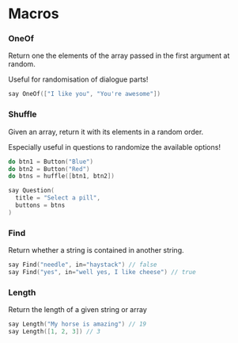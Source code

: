# Macros

### OneOf

Return one the elements of the array passed in the first argument at random.

Useful for randomisation of dialogue parts!

```cpp
say OneOf(["I like you", "You're awesome"])
```

### Shuffle

Given an array, return it with its elements in a random order.

Especially useful in questions to randomize the available options!

```cpp
do btn1 = Button("Blue")
do btn2 = Button("Red")
do btns = huffle([btn1, btn2])

say Question(
  title = "Select a pill",
  buttons = btns
)
```

### Find

Return whether a string is contained in another string.

```cpp
say Find("needle", in="haystack") // false
say Find("yes", in="well yes, I like cheese") // true
```

### Length

Return the length of a given string or array

```cpp
say Length("My horse is amazing") // 19
say Length([1, 2, 3]) // 3
```


